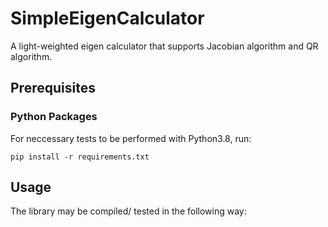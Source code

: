 # SimpleEigenCalculator
A light-weighted eigen calculator that supports Jacobian algorithm and QR algorithm.

## Prerequisites

### Python Packages
For neccessary tests to be performed with Python3.8, run:

```pip install -r requirements.txt```

## Usage
The library may be compiled/ tested in the following way: